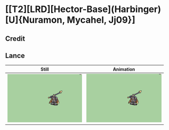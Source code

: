 # [\[T2\]\[LRD\]\[Hector-Base\]\(Harbinger\)\[U\]{Nuramon, Mycahel, Jj09}]

## Credit


	
## Lance

| Still | Animation |
| :---: | :-------: |
| ![Lance still](./Lance_000.png) | ![Lance animation](./Lance.gif) |

